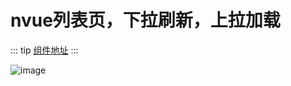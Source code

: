 # nvue列表页，下拉刷新，上拉加载
::: tip
[组件地址](http://39.99.37.143:3000/wangbaobao/nvueListDemo)
:::

![image](/images/6.gif)

<template>
  <demo :codeStr="str">
  </demo>
</template>